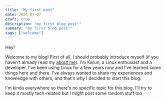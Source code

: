 ```yaml
---
title: "My first post"
date: 2024-07-07
draft: true
description: "my first blog post!"
summary: "my first blog post!"
tags: ["welcome"]
---
```


Hey!

Welcome to my blog! First of all, I should probably introduce myself (if you haven't already read my [about me](/about)). I'm Karun, a Linux enthusiast and a developer. I've been using Linux for a few years now and I've learned some things here and there. I've always wanted to share my experiences and knowledge with others, and that's why I decided to start this blog.

I'm kinda everywhere so there's no specific topic for this blog. I'll try to keep it mostly tech-related but I might post some random stuff too.
